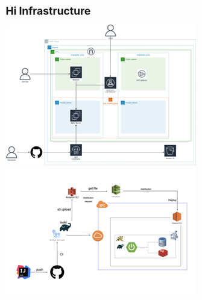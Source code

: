 # Hi Infrastructure

![](./architecture/hi_architecture.png)
![](./architecture/hi_architecture2.png)

